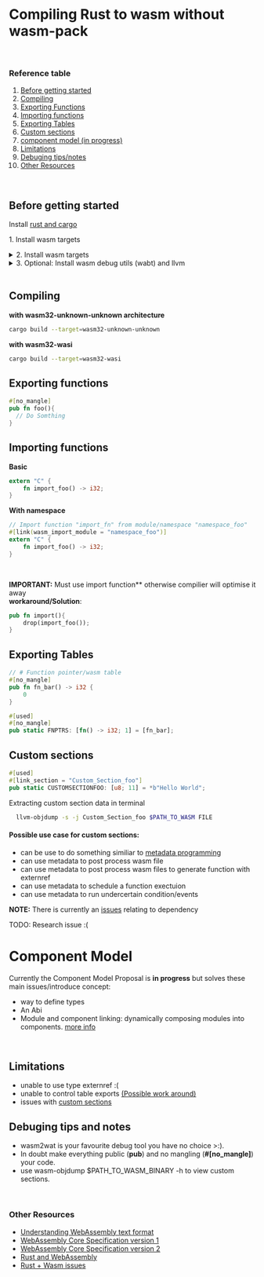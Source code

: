 # Compiling Rust to wasm without wasm-pack

<br>

### **Reference table**

1. [Before getting started](#Before-getting-started)
2. [Compiling](#Compiling)
3. [Exporting Functions](#Exporting-Functions)
4. [Importing functions](#Importing-functions)
5. [Exporting Tables](#Exporing-Tables)
6. [Custom sections](#Custom-sections)
7. [component model (in progress)](#component-model)
7. [Limitations](#Limitations)
8. [Debuging tips/notes](#Debuging-tips-and-notes)
9. [Other Resources](#Other-Resources)

<br>

## Before getting started

Install [rust and cargo](https://www.rust-lang.org/)

1\. Install wasm targets

<details>
<summary> 2. Install wasm targets</summary>

```sh
# with standard libary
rustup target add wasm32-wasi

# without file operations and other useful operations/utils from standard libary
rustup target add wasm32-unknown-unknown
```
</details>

<details><summary>3. Optional: Install wasm debug utils (wabt) and llvm</summary>

**Debian**
```sh
sudo apt install wabt llvm-15-dev
```
**Fedora**
```sh
sudo dnf install wabt llvm-15-dev
```
**ARCH**
```sh
sudo yay -S wabt llvm-15-dev
```

**Source**
```sh
git clone --recursive https://github.com/WebAssembly/wabt
cd wabt
git submodule update --init

mkdir build
cd build
cmake ..
cmake --build .

```
</details>

<br>

## **Compiling**

**with wasm32-unknown-unknown architecture**
```sh
cargo build --target=wasm32-unknown-unknown
```
**with wasm32-wasi**
```sh
cargo build --target=wasm32-wasi
```


## **Exporting functions**

```rust
#[no_mangle]
pub fn foo(){
  // Do Somthing
}

```
## **Importing functions**

**Basic**
```rust
extern "C" {
    fn import_foo() -> i32;
}

```
**With namespace**
```rust
// Import function "import_fn" from module/namespace "namespace_foo"
#[link(wasm_import_module = "namespace_foo")]
extern "C" {
    fn import_foo() -> i32;
}
```

<br>

**IMPORTANT:** Must use import function** otherwise compilier will optimise it away
<br/>
**workaround/Solution**:
```rust
pub fn import(){
	drop(import_foo());
}

```

## **Exporting Tables**
```rust
// # Function pointer/wasm table
#[no_mangle]
pub fn fn_bar() -> i32 {
    0
}

#[used]
#[no_mangle]
pub static FNPTRS: [fn() -> i32; 1] = [fn_bar];
```

## **Custom sections**

```rust
#[used]
#[link_section = "Custom_Section_foo"]
pub static CUSTOMSECTIONFOO: [u8; 11] = *b"Hello World";
```
Extracting custom section data in terminal

````sh
  llvm-objdump -s -j Custom_Section_foo $PATH_TO_WASM FILE
````

#### **Possible use case for custom sections:**
- can be use to do something similiar to [metadata programming](https://stackoverflow.com/questions/514644/what-exactly-is-metaprogramming)
- can use metadata to post process wasm file
- can use metadata to post process wasm files to generate function with externref
- can use metadata to schedule a function exectuion
- can use metadata to run undercertain condition/events


**NOTE:** There is currently an [issues](https://github.com/rust-lang/rust/issues/56639) relating to dependency

TODO: Research issue :(

# **Component Model**
 Currently the Component Model Proposal is **in progress** but solves these main issues/introduce concept:
  - way to define types
  - An Abi
  - Module and component linking: dynamically composing modules into components. 
 [more info](https://www.fermyon.com/blog/webassembly-component-model)


<br>

## **Limitations**

- unable to use type externref :(
- unable to control table exports [(Possible work around)](#Possible-use-case-for-custom-sections:)
- issues with [custom sections](https://github.com/rust-lang/rust/issues/56639)

## **Debuging tips and notes**

- wasm2wat is your favourite debug tool you have no choice >:).
- In doubt make everything public (**pub**) and no mangling (**#[no_mangle]**) your code.
- use wasm-objdump $PATH_TO_WASM_BINARY -h to view custom sections.


<br/>

### **Other Resources** 
- [Understanding WebAssembly text format](https://developer.mozilla.org/en-US/docs/WebAssembly/Understanding_the_text_format)
- [WebAssembly Core Specification version 1](https://www.w3.org/TR/wasm-core-1/)
- [WebAssembly Core Specification version 2](https://www.w3.org/TR/wasm-core-2/)
- [Rust and WebAssembly](https://rustwasm.github.io/book/)
- [Rust + Wasm issues](https://github.com/rust-lang/rust/labels/O-wasm)

